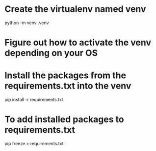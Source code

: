 # Create the virtualenv named venv
python -m venv .venv

# Figure out how to activate the venv depending on your OS

# Install the packages from the requirements.txt into the venv
pip install -r requirements.txt


# To add installed packages to requirements.txt
pip freeze > requirements.txt
